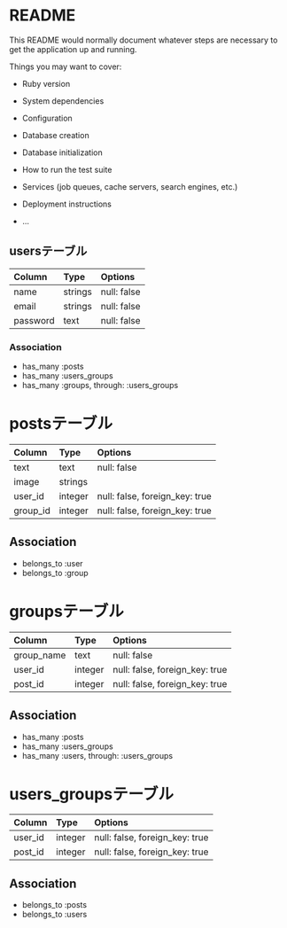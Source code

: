 # README

This README would normally document whatever steps are necessary to get the
application up and running.

Things you may want to cover:

* Ruby version

* System dependencies

* Configuration

* Database creation

* Database initialization

* How to run the test suite

* Services (job queues, cache servers, search engines, etc.)

* Deployment instructions

* ... 

## usersテーブル
| Column    | Type      | Options     |
|:----------|:----------|:------------|
| name      | strings   | null: false |
| email     | strings   | null: false |
| password  | text      | null: false |
### Association
- has_many :posts
- has_many :users_groups
- has_many :groups, through: :users_groups

# postsテーブル
| Column    | Type      | Options     |
|:----------|:----------|:------------|
| text      | text      | null: false |
| image     | strings   |             |
| user_id   | integer   | null: false, foreign_key: true |
| group_id  | integer   | null: false, foreign_key: true |
## Association
- belongs_to :user
- belongs_to :group

# groupsテーブル
| Column    | Type      | Options     |
|:----------|:----------|:------------|
| group_name| text      | null: false |
| user_id   | integer   | null: false, foreign_key: true |
| post_id   | integer   | null: false, foreign_key: true |
## Association
- has_many :posts
- has_many :users_groups
- has_many :users, through: :users_groups

# users_groupsテーブル
| Column    | Type      | Options     |
|:----------|:----------|:------------|
| user_id   | integer   | null: false, foreign_key: true |
| post_id   | integer   | null: false, foreign_key: true |
## Association
- belongs_to :posts
- belongs_to :users
